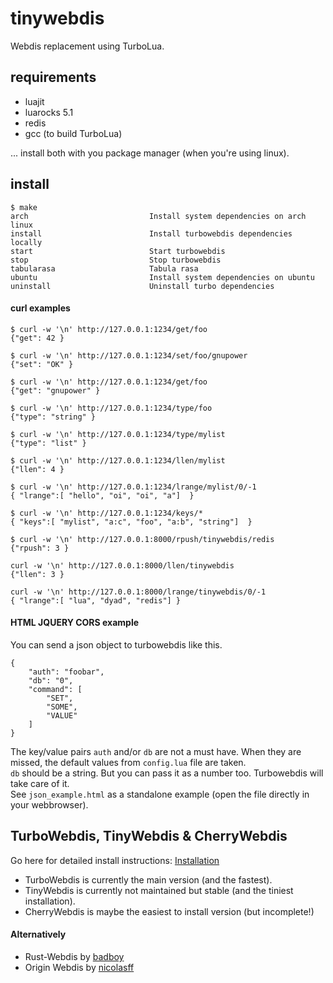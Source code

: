 # tinywebdis

Webdis replacement using TurboLua.

## requirements

* luajit
* luarocks 5.1
* redis
* gcc (to build TurboLua)

... install both with you package manager (when you're using linux).

## install


	$ make
	arch                           Install system dependencies on arch linux
	install                        Install turbowebdis dependencies locally
	start                          Start turbowebdis
	stop                           Stop turbowebdis
	tabularasa                     Tabula rasa
	ubuntu                         Install system dependencies on ubuntu
	uninstall                      Uninstall turbo dependencies


#### curl examples



    $ curl -w '\n' http://127.0.0.1:1234/get/foo
    {"get": 42 }

    $ curl -w '\n' http://127.0.0.1:1234/set/foo/gnupower
    {"set": "OK" }

    $ curl -w '\n' http://127.0.0.1:1234/get/foo
    {"get": "gnupower" }

    $ curl -w '\n' http://127.0.0.1:1234/type/foo
    {"type": "string" }

    $ curl -w '\n' http://127.0.0.1:1234/type/mylist
    {"type": "list" }

    $ curl -w '\n' http://127.0.0.1:1234/llen/mylist
    {"llen": 4 }

    $ curl -w '\n' http://127.0.0.1:1234/lrange/mylist/0/-1
    { "lrange":[ "hello", "oi", "oi", "a"]  }

    $ curl -w '\n' http://127.0.0.1:1234/keys/*
    { "keys":[ "mylist", "a:c", "foo", "a:b", "string"]  }

    $ curl -w '\n' http://127.0.0.1:8000/rpush/tinywebdis/redis
    {"rpush": 3 }

    curl -w '\n' http://127.0.0.1:8000/llen/tinywebdis
    {"llen": 3 }

    curl -w '\n' http://127.0.0.1:8000/lrange/tinywebdis/0/-1
    { "lrange":[ "lua", "dyad", "redis"] }



#### HTML JQUERY CORS example

You can send a json object to turbowebdis like this.

    {
        "auth": "foobar",
        "db": "0",
        "command": [
            "SET",
            "SOME",
            "VALUE"
        ]
    }


The key/value pairs `auth` and/or `db` are not a must have. When they are missed, the default values from `config.lua` file are taken.  
`db` should be a string. But you can pass it as a number too. Turbowebdis will take care of it.  
See `json_example.html` as a standalone example (open the file directly in your webbrowser).


## TurboWebdis, TinyWebdis & CherryWebdis

Go here for detailed install instructions: [Installation](https://github.com/markuman/tinywebdis/wiki/Installation)


* TurboWebdis is currently the main version (and the fastest).
* TinyWebdis is currently not maintained but stable (and the tiniest installation).
* CherryWebdis is maybe the easiest to install version (but incomplete!)


#### Alternatively

* Rust-Webdis by [badboy](https://github.com/badboy/webdis-rs)
* Origin Webdis by [nicolasff](https://github.com/nicolasff/webdis)

